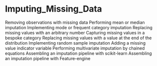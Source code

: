 # Imputing_Missing_Data
Removing observations with missing data Performing mean or median imputation Implementing mode or frequent category imputation Replacing missing values with an arbitrary number Capturing missing values in a bespoke category Replacing missing values with a value at the end of the distribution Implementing random sample imputation Adding a missing value indicator variable Performing multivariate imputation by chained equations Assembling an imputation pipeline with scikit-learn Assembling an imputation pipeline with Feature-engine

